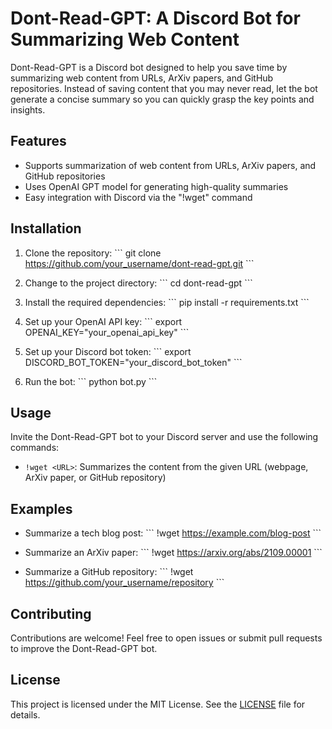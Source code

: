# Dont-Read-GPT: A Discord Bot for Summarizing Web Content

Dont-Read-GPT is a Discord bot designed to help you save time by summarizing web content from URLs, ArXiv papers, and GitHub repositories. Instead of saving content that you may never read, let the bot generate a concise summary so you can quickly grasp the key points and insights.

## Features

- Supports summarization of web content from URLs, ArXiv papers, and GitHub repositories
- Uses OpenAI GPT model for generating high-quality summaries
- Easy integration with Discord via the "!wget" command

## Installation

1. Clone the repository:
\```
git clone https://github.com/your_username/dont-read-gpt.git
\```

2. Change to the project directory:
\```
cd dont-read-gpt
\```

3. Install the required dependencies:
\```
pip install -r requirements.txt
\```

4. Set up your OpenAI API key:
\```
export OPENAI_KEY="your_openai_api_key"
\```

5. Set up your Discord bot token:
\```
export DISCORD_BOT_TOKEN="your_discord_bot_token"
\```

6. Run the bot:
\```
python bot.py
\```

## Usage

Invite the Dont-Read-GPT bot to your Discord server and use the following commands:

- `!wget <URL>`: Summarizes the content from the given URL (webpage, ArXiv paper, or GitHub repository)

## Examples

- Summarize a tech blog post:
\```
!wget https://example.com/blog-post
\```

- Summarize an ArXiv paper:
\```
!wget https://arxiv.org/abs/2109.00001
\```

- Summarize a GitHub repository:
\```
!wget https://github.com/your_username/repository
\```

## Contributing

Contributions are welcome! Feel free to open issues or submit pull requests to improve the Dont-Read-GPT bot.

## License

This project is licensed under the MIT License. See the [LICENSE](LICENSE) file for details.
